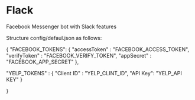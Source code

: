# Flack
Facebook Messenger bot with Slack features


Structure config/defaul.json as follows:

{
    "FACEBOOK_TOKENS": {
        "accessToken" : "FACEBOOK_ACCESS_TOKEN",
        "verifyToken" : "FACEBOOK_VERIFY_TOKEN",
        "appSecret" : "FACEBOOK_APP_SECRET"
    },

   "YELP_TOKENS" : {
       "Client ID" : "YELP_CLINT_ID",
       "API Key": "YELP_API KEY"
    }

}
